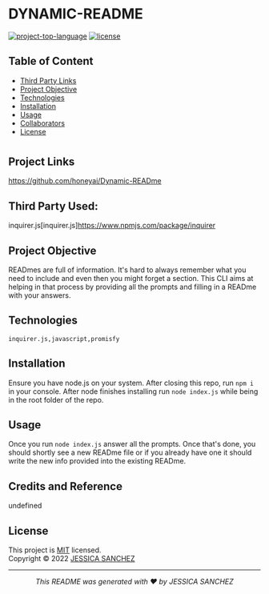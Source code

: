 # DYNAMIC-README
[![project-top-language](https://img.shields.io/github/languages/top/honeyai/Dynamic-READme?color=blueviolet)](https://github.com/honeyai/Dynamic-READme)
[![license](https://img.shields.io/badge/License-MIT-brightgreen.svg)](https://choosealicense.com/licenses/mit/)

## Table of Content
* [Third Party Links](#ThirdPartyLinks)
* [Project Objective](#ProjectObjective)
* [Technologies](#Technologies)
* [Installation](#Installion)
* [Usage](#Usage)
* [Collaborators](#Collaborators)
* [License](#License)
#

##  Project Links
https://github.com/honeyai/Dynamic-READme<br>

## Third Party Used:<br>
inquirer.js[inquirer.js]https://www.npmjs.com/package/inquirer
  
## Project Objective
READmes are full of information. It's hard to always remember what you need to include and even then you might forget a section. This CLI aims at helping in that process by providing all the prompts and filling in a READme with your answers.



## Technologies 
```
inquirer.js,javascript,promisfy
```

## Installation
Ensure you have node.js on your system. After closing this repo, run ```npm i``` in your console. After node finishes installing run ```node index.js``` while being in the root folder of the repo.


## Usage 
Once you run ```node index.js``` answer all the prompts. Once that's done, you should shortly see a new READme file or if you already have one it should write the new info provided into the existing READme.


## Credits and Reference
undefined

## License
This project is [MIT](https://choosealicense.com/licenses/mit/) licensed.<br />
Copyright © 2022 [JESSICA SANCHEZ](https://github.com/honeyai)
<hr>
<p align='center'><i>
This README was generated with ❤️ by JESSICA SANCHEZ
</i></p>
  